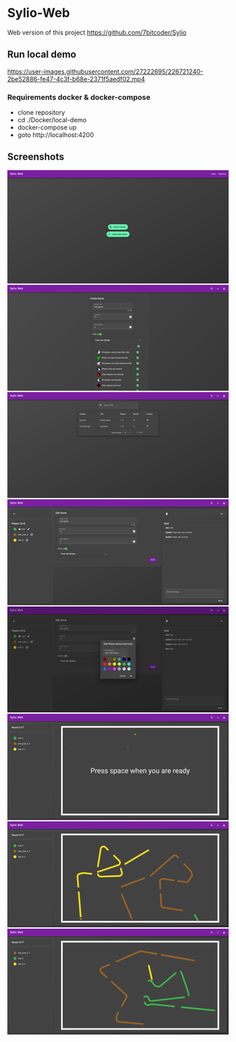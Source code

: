 # Sylio-Web

Web version of this project
https://github.com/7bitcoder/Sylio

## Run local demo


https://user-images.githubusercontent.com/27222695/226721240-2be52886-fe47-4c3f-b68e-2371f5aedf02.mp4


### Requirements docker & docker-compose

- clone repository
- cd ./Docker/local-demo
- docker-compose up
- goto http://localhost:4200

## Screenshots

![home](Screenshots/home.png)
![create-game](Screenshots/create-game.png)
![list-games](Screenshots/list-games.png)
![game-lobby](Screenshots/game-lobby.png)
![edit-player](Screenshots/edit-player.png)
![gameplay-1](Screenshots/gameplay-1.png)
![gameplay-2](Screenshots/gameplay-2.png)
![gameplay-3](Screenshots/gameplay-3.png)
